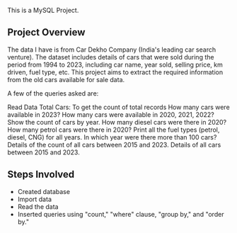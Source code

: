 This is a MySQL Project.

## Project Overview
The data I have is from Car Dekho Company (India's leading car search venture). The dataset includes details of cars that were sold during the period from 1994 to 2023, including car name, year sold, selling price, km driven, fuel type, etc. This project aims to extract the required information from the old cars available for sale data.

A few of the queries asked are:

Read Data
Total Cars: To get the count of total records
How many cars were available in 2023?
How many cars were available in 2020, 2021, 2022?
Show the count of cars by year.
How many diesel cars were there in 2020?
How many petrol cars were there in 2020?
Print all the fuel types (petrol, diesel, CNG) for all years.
In which year were there more than 100 cars?
Details of the count of all cars between 2015 and 2023.
Details of all cars between 2015 and 2023.

## Steps Involved

- Created database
- Import data
- Read the data
- Inserted queries using "count," "where" clause, "group by," and "order by."

